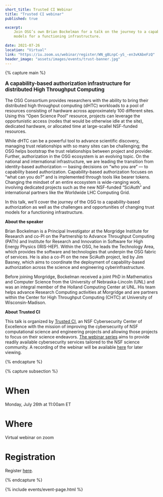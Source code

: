 ```yaml
---
short_title: Trusted CI Webinar
title: "Trusted CI webinar"
published: true

excerpt:
    Join OSG’s own Brian Bockelman for a talk on the journey to a capability-based authorization, and the challenges and opportunities of changing trust 
    models for a functioning infrastructure. 
   
date: 2021-07-26
location: "Virtual"
link: "https://iu.zoom.us/webinar/register/WN_gBLnpC-yS_-en3vKAbeFzQ"
header_image: "assets/images/events/trust-banner.jpg"
---
```


{% capture main %}

<p style="font-size: larger; font-weight: bold;">A capability-based authorization infrastructure for distributed High Throughput Computing</p>

The OSG Consortium provides researchers with the ability to bring their distributed high throughput computing (dHTC) workloads to a pool of resources consisting 
of hardware across approximately 100 different sites. Using this “Open Science Pool” resource, projects can leverage the opportunistic access (nodes that would be 
otherwise idle at the site), dedicated hardware, or allocated time at large-scallel NSF-funded resources.

While dHTC can be a powerful tool to advance scientific discovery, managing trust relationships with so many sites can be challenging; the OSG helps bootstrap the 
trust relationships between project and provider. Further, authorization in the OSG ecosystem is an evolving topic. On the national and international 
infrastructure, we are leading the transition from identity-based authorization –– basing decisions on “who you are” –– to capability based authorization. 
Capability-based authorization focuses on “what can you do?” and is implemented through tools like bearer tokens. Changing the mindset of an entire ecosystem is 
wide-ranging work, involving dedicated projects such as the new NSF-funded “SciAuth” and international partners like the Worldwide LHC Computing Grid.

In this talk, we’ll cover the journey of the OSG to a capability-based authorization as well as the challenges and opportunities of changing trust models for a 
functioning infrastructure.

**About the speaker** 

Brian Bockelman is a Principal Investigator at the Morgridge Institute for Research and co-PI on the Partnership to Advance Throughput Computing (PATh) 
and Institute for Research and Innovation in Software for High Energy Physics (IRIS-HEP).  Within the OSG, he leads the Technology Area, which provides the 
software and technologies that underpin the OSG fabric of services.  He is also a co-PI on the new SciAuth project, led by Jim Basney, which aims to coordinate 
the deployment of capability-based authorization across the science and engineering cyberinfrastructure.

Before joining Morgridge, Bockelman received a joint PhD in Mathematics and Computer Science from the University of Nebraska-Lincoln (UNL) and was an integral 
member of the Holland Computing Center at UNL.  His team helps advance Research Computing activities at Morgridge and are partners within the Center for High 
Throughput Computing (CHTC) at University of Wisconsin-Madison.

**About Trusted CI** 

This talk is organized by [Trusted CI](https://www.trustedci.org/), an NSF Cybersecurity Center of Excellence with the mission of improving the cybersecurity of NSF computational science 
and engineering projects and allowing those projects to focus on their science endeavors. [The webinar series](https://www.trustedci.org/webinars) aims to provide readily available cybersecurity 
services tailored to the NSF science community. A recording of the webinar will be available [here](https://www.trustedci.org/webinars) for later viewing.

{% endcapture %}


{% capture subsection %}
# When

Monday, July 26th at 11:00am ET
 
# Where

Virtual webinar on zoom

# Registration
Register [here](https://iu.zoom.us/webinar/register/WN_gBLnpC-yS_-en3vKAbeFzQ).

{% endcapture %}

{% include events/event-page.html %}
